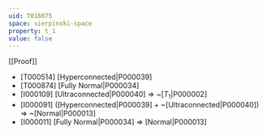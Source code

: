 ```yaml
---
uid: T016075
space: sierpinski-space
property: t_1
value: false
---
```

[[Proof]]

* [T000514] [Hyperconnected|P000039]
* [T000874] [Fully Normal|P000034]
* [I000109] [Ultraconnected|P000040] => ~[$T_1$|P000002]
* [I000091] ([Hyperconnected|P000039] + ~[Ultraconnected|P000040]) => ~[Normal|P000013]
* [I000011] [Fully Normal|P000034] => [Normal|P000013]

